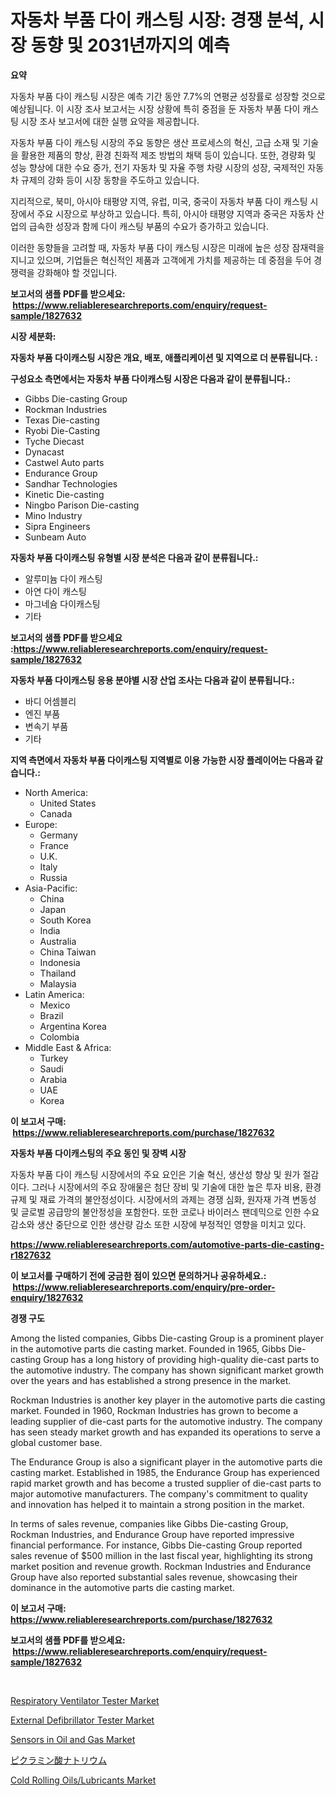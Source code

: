 <p><h1>자동차 부품 다이 캐스팅 시장: 경쟁 분석, 시장 동향 및 2031년까지의 예측</h1></p><p><strong>요약</strong></p>
<p><p>자동차 부품 다이 캐스팅 시장은 예측 기간 동안 7.7%의 연평균 성장률로 성장할 것으로 예상됩니다. 이 시장 조사 보고서는 시장 상황에 특히 중점을 둔 자동차 부품 다이 캐스팅 시장 조사 보고서에 대한 실행 요약을 제공합니다.</p><p>자동차 부품 다이 캐스팅 시장의 주요 동향은 생산 프로세스의 혁신, 고급 소재 및 기술을 활용한 제품의 향상, 환경 친화적 제조 방법의 채택 등이 있습니다. 또한, 경량화 및 성능 향상에 대한 수요 증가, 전기 자동차 및 자율 주행 차량 시장의 성장, 국제적인 자동차 규제의 강화 등이 시장 동향을 주도하고 있습니다.</p><p>지리적으로, 북미, 아시아 태평양 지역, 유럽, 미국, 중국이 자동차 부품 다이 캐스팅 시장에서 주요 시장으로 부상하고 있습니다. 특히, 아시아 태평양 지역과 중국은 자동차 산업의 급속한 성장과 함께 다이 캐스팅 부품의 수요가 증가하고 있습니다.</p><p>이러한 동향들을 고려할 때, 자동차 부품 다이 캐스팅 시장은 미래에 높은 성장 잠재력을 지니고 있으며, 기업들은 혁신적인 제품과 고객에게 가치를 제공하는 데 중점을 두어 경쟁력을 강화해야 할 것입니다.</p></p>
<p><strong>보고서의 샘플 PDF를 받으세요: &nbsp;<a href="https://www.reliableresearchreports.com/enquiry/request-sample/1827632">https://www.reliableresearchreports.com/enquiry/request-sample/1827632</a></strong></p>
<p><strong>시장 세분화:</strong></p>
<p><strong> 자동차 부품 다이캐스팅 시장은 개요, 배포, 애플리케이션 및 지역으로 더 분류됩니다. :</strong></p>
<p><strong>구성요소 측면에서는 자동차 부품 다이캐스팅 시장은 다음과 같이 분류됩니다.:</strong></p>
<p><ul><li>Gibbs Die-casting Group</li><li>Rockman Industries</li><li>Texas Die-casting</li><li>Ryobi Die-Casting</li><li>Tyche Diecast</li><li>Dynacast</li><li>Castwel Auto parts</li><li>Endurance Group</li><li>Sandhar Technologies</li><li>Kinetic Die-casting</li><li>Ningbo Parison Die-casting</li><li>Mino Industry</li><li>Sipra Engineers</li><li>Sunbeam Auto</li></ul></p>
<p><strong> 자동차 부품 다이캐스팅 유형별 시장 분석은 다음과 같이 분류됩니다.:</strong></p>
<p><ul><li>알루미늄 다이 캐스팅</li><li>아연 다이 캐스팅</li><li>마그네슘 다이캐스팅</li><li>기타</li></ul></p>
<p><strong>보고서의 샘플 PDF를 받으세요 :<a href="https://www.reliableresearchreports.com/enquiry/request-sample/1827632">https://www.reliableresearchreports.com/enquiry/request-sample/1827632</a></strong></p>
<p><strong> 자동차 부품 다이캐스팅 응용 분야별 시장 산업 조사는 다음과 같이 분류됩니다.:</strong></p>
<p><ul><li>바디 어셈블리</li><li>엔진 부품</li><li>변속기 부품</li><li>기타</li></ul></p>
<p><strong>지역 측면에서 자동차 부품 다이캐스팅 지역별로 이용 가능한 시장 플레이어는 다음과 같습니다.:</strong></p>
<p><ul>
    <li>
        North America:
        <ul>
            <li>United States</li>
            <li>Canada</li>
        </ul>
    </li>
    <li>
        Europe:
        <ul>
            <li>Germany</li>
            <li>France</li>
            <li>U.K.</li>
            <li>Italy</li>
            <li>Russia</li>
        </ul>
    </li>
    <li>
        Asia-Pacific:
        <ul>
            <li>China</li>
            <li>Japan</li>
            <li>South Korea</li>
            <li>India</li>
            <li>Australia</li>
            <li>China Taiwan</li>
            <li>Indonesia</li>
            <li>Thailand</li>
            <li>Malaysia</li>
        </ul>
    </li>
    <li>
        Latin America:
        <ul>
            <li>Mexico</li>
            <li>Brazil</li>
            <li>Argentina Korea</li>
            <li>Colombia</li>
        </ul>
    </li>
    <li>
        Middle East & Africa:
        <ul>
            <li>Turkey</li>
            <li>Saudi</li>
            <li>Arabia</li>
            <li>UAE</li>
            <li>Korea</li>
        </ul>
    </li>
    </ul></p>
<p><strong>이 보고서 구매: &nbsp;<a href="https://www.reliableresearchreports.com/purchase/1827632">https://www.reliableresearchreports.com/purchase/1827632</a></strong></p>
<p><strong>자동차 부품 다이캐스팅의 주요 동인 및 장벽 시장</strong></p>
<p><p>자동차 부품 다이 캐스팅 시장에서의 주요 요인은 기술 혁신, 생산성 향상 및 원가 절감이다. 그러나 시장에서의 주요 장애물은 첨단 장비 및 기술에 대한 높은 투자 비용, 환경 규제 및 재료 가격의 불안정성이다. 시장에서의 과제는 경쟁 심화, 원자재 가격 변동성 및 글로벌 공급망의 불안정성을 포함한다. 또한 코로나 바이러스 팬데믹으로 인한 수요 감소와 생산 중단으로 인한 생산량 감소 또한 시장에 부정적인 영향을 미치고 있다.</p></p>
<p><strong><a href="https://www.reliableresearchreports.com/automotive-parts-die-casting-r1827632">https://www.reliableresearchreports.com/automotive-parts-die-casting-r1827632</a></strong></p>
<p><strong>이 보고서를 구매하기 전에 궁금한 점이 있으면 문의하거나 공유하세요.: &nbsp;<a href="https://www.reliableresearchreports.com/enquiry/pre-order-enquiry/1827632">https://www.reliableresearchreports.com/enquiry/pre-order-enquiry/1827632</a></strong></p>
<p><strong>경쟁 구도</strong></p>
<p><p>Among the listed companies, Gibbs Die-casting Group is a prominent player in the automotive parts die casting market. Founded in 1965, Gibbs Die-casting Group has a long history of providing high-quality die-cast parts to the automotive industry. The company has shown significant market growth over the years and has established a strong presence in the market.</p><p>Rockman Industries is another key player in the automotive parts die casting market. Founded in 1960, Rockman Industries has grown to become a leading supplier of die-cast parts for the automotive industry. The company has seen steady market growth and has expanded its operations to serve a global customer base.</p><p>The Endurance Group is also a significant player in the automotive parts die casting market. Established in 1985, the Endurance Group has experienced rapid market growth and has become a trusted supplier of die-cast parts to major automotive manufacturers. The company's commitment to quality and innovation has helped it to maintain a strong position in the market.</p><p>In terms of sales revenue, companies like Gibbs Die-casting Group, Rockman Industries, and Endurance Group have reported impressive financial performance. For instance, Gibbs Die-casting Group reported sales revenue of $500 million in the last fiscal year, highlighting its strong market position and revenue growth. Rockman Industries and Endurance Group have also reported substantial sales revenue, showcasing their dominance in the automotive parts die casting market.</p></p>
<p><strong>이 보고서 구매: &nbsp; <a href="https://www.reliableresearchreports.com/purchase/1827632">https://www.reliableresearchreports.com/purchase/1827632</a></strong></p>
<p><strong>보고서의 샘플 PDF를 받으세요: &nbsp;<a href="https://www.reliableresearchreports.com/enquiry/request-sample/1827632">https://www.reliableresearchreports.com/enquiry/request-sample/1827632</a></strong><strong></strong></p>
<p>&nbsp;</p>
<p><p><a href="https://github.com/rahu1506/Market-Research-Report-List-3/blob/main/respiratory-ventilator-tester-market.md">Respiratory Ventilator Tester Market</a></p><p><a href="https://github.com/juniordelafrance/Market-Research-Report-List-2/blob/main/external-defibrillator-tester-market.md">External Defibrillator Tester Market</a></p><p><a href="https://chivalrous-flock-a86.notion.site/Sensors-in-Oil-and-Gas-Market-Furnishes-Information-on-Market-Share-Market-Trends-and-Market-Growt-62275db9493e4affb413d1fae4953993">Sensors in Oil and Gas Market</a></p><p><a href="https://github.com/SantosDicki04/Market-Research-Report-List-1/blob/main/207785023128.md">ピクラミン酸ナトリウム</a></p><p><a href="https://issuu.com/reportprime-2/docs/cold-rolling-oilslubricants-market-size-2030.pptx">Cold Rolling Oils/Lubricants Market</a></p></p>